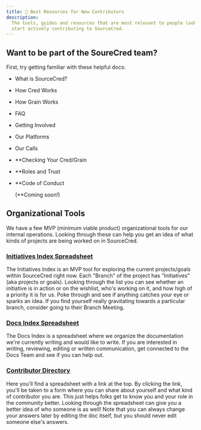 ```yaml
---
title: 🌱 Best Resources for New Contributors
description:
  The tools, guides and resources that are most relevant to people looking to
  start actively contributing to SourceCred.
---
```


## Want to be part of the SoureCred team?

First, try getting familiar with these helpful docs:

- What is SourceCred?
- How Cred Works
- How Grain Works
- FAQ
- Getting Involved
- Our Platforms
- Our Calls
- \*\*Checking Your Cred/Grain
- \*\*Roles and Trust
- \*\*Code of Conduct

  (\*\*Coming soon!)

## Organizational Tools

We have a few MVP (minimum viable product) organizational tools for our internal
operations. Looking through these can help you get an idea of what kinds of
projects are being worked on in SourceCred.

### <ins>[Initiatives Index Spreadsheet](https://docs.google.com/spreadsheets/d/1IYNXNghAnMAGPof3f9bZZQeIGxlOHJQrUmu9qONY3KQ/edit#gid=0)</ins>

The Initiatives Index is an MVP tool for exploring the current projects/goals
within SourceCred right now. Each "Branch" of the project has "Initiatives" (aka
projects or goals). Looking through the list you can see whether an initiative
is in action or on the wishlist, who's working on it, and how high of a priority
it is for us. Poke through and see if anything catches your eye or sparks an
idea. If you find yourself really gravitating towards a particular branch,
consider going to their Branch Meeting.

### <ins>[Docs Index Spreadsheet](https://docs.google.com/spreadsheets/d/1IYNXNghAnMAGPof3f9bZZQeIGxlOHJQrUmu9qONY3KQ/edit#gid=0)</ins>

The Docs Index is a spreadsheet where we organize the documentation we're
currently writing and would like to write. If you are interested in writing,
reviewing, editing or written communication, get connected to the Docs Team and
see if you can help out.

### <ins>[Contributor Directory](https://docs.google.com/spreadsheets/d/14cGVeH_s4eRSx0DKPZBlhel6QucAq5QzXoALr_EhBzM/edit#gid=1047682516)</ins>

Here you'll find a spreadsheet with a link at the top. By clicking the link,
you'll be taken to a form where you can share about yourself and what kind of
contributor you are. This just helps folks get to know you and your role in the
community better. Looking through the spreadsheet can give you a better idea of
who someone is as well! Note that you can always change your answers later by
editing the doc itself, but you should never edit someone else's answers.
